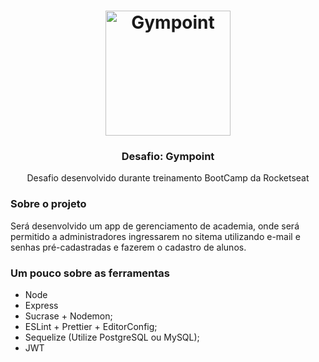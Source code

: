 <h1 align="center">
  <img alt="Gympoint" title="Gympoint" src="https://raw.githubusercontent.com/Rocketseat/bootcamp-gostack-desafio-02/master/.github/logo.png" width="200px" />
</h1>

<h3 align="center">
  Desafio: Gympoint
</h3>

<p align="center">
 Desafio desenvolvido durante treinamento BootCamp da Rocketseat
</p>

### Sobre o projeto

Será desenvolvido um app de gerenciamento de academia, onde será permitido a administradores ingressarem no sitema utilizando e-mail e senhas pré-cadastradas e fazerem o cadastro de alunos.


### Um pouco sobre as ferramentas

- Node
- Express
- Sucrase + Nodemon;
- ESLint + Prettier + EditorConfig;
- Sequelize (Utilize PostgreSQL ou MySQL);
- JWT
